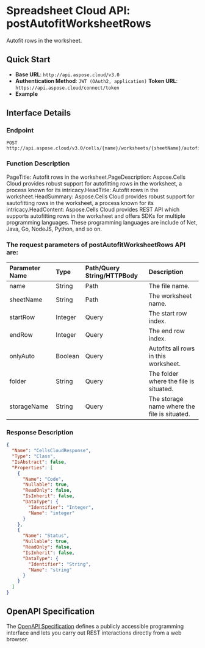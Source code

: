 # **Spreadsheet Cloud API: postAutofitWorksheetRows**

Autofit rows in the worksheet. 


## **Quick Start**

- **Base URL**: `http://api.aspose.cloud/v3.0`
- **Authentication Method**: `JWT (OAuth2, application)`  **Token URL**: `https://api.aspose.cloud/connect/token`
- **Example** 

## **Interface Details**

### **Endpoint** 

```
POST http://api.aspose.cloud/v3.0/cells/{name}/worksheets/{sheetName}/autofitrows
```
### **Function Description**
PageTitle: Autofit rows in the worksheet.PageDescription: Aspose.Cells Cloud provides robust support for autofitting rows in the worksheet, a process known for its intricacy.HeadTitle: Autofit rows in the worksheet.HeadSummary: Aspose.Cells Cloud provides robust support for sautofitting rows in the worksheet, a process known for its intricacy.HeadContent: Aspose.Cells Cloud provides REST API which supports autofitting rows in the worksheet and offers SDKs for multiple programming languages. These programming languages are include of Net, Java, Go, NodeJS, Python, and so on.

### The request parameters of **postAutofitWorksheetRows** API are: 

| Parameter Name | Type | Path/Query String/HTTPBody | Description | 
| :- | :- | :- |:- | 
|name|String|Path|The file name.|
|sheetName|String|Path|The worksheet name.|
|startRow|Integer|Query|The start row index.|
|endRow|Integer|Query|The end row index.|
|onlyAuto|Boolean|Query|Autofits all rows in this worksheet.|
|folder|String|Query|The folder where the file is situated.|
|storageName|String|Query|The storage name where the file is situated.|

### **Response Description**
```json
{
  "Name": "CellsCloudResponse",
  "Type": "Class",
  "IsAbstract": false,
  "Properties": [
    {
      "Name": "Code",
      "Nullable": true,
      "ReadOnly": false,
      "IsInherit": false,
      "DataType": {
        "Identifier": "Integer",
        "Name": "integer"
      }
    },
    {
      "Name": "Status",
      "Nullable": true,
      "ReadOnly": false,
      "IsInherit": false,
      "DataType": {
        "Identifier": "String",
        "Name": "string"
      }
    }
  ]
}
```


## OpenAPI Specification

The [OpenAPI Specification](https://reference.aspose.cloud/cells/#/WorksheetsController/PostAutofitWorksheetRows) defines a publicly accessible programming interface and lets you carry out REST interactions directly from a web browser.

